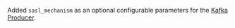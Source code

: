Added `sasl_mechanism` as an optional configurable parameters for the [Kafka Producer](event-brokers.mdx#kafka-event-broker).

